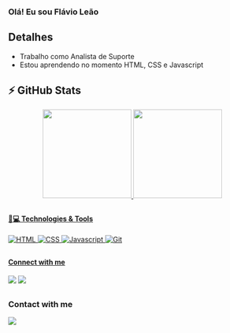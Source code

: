 ### Olá! Eu sou Flávio Leão

## Detalhes
- Trabalho como Analista de Suporte
- Estou aprendendo no momento HTML, CSS e Javascript

## ⚡ GitHub Stats
<div align="center">
  <a href="https://github.com/flaviorsleao">
  <img height="180em" src="https://github-readme-stats.vercel.app/api?username=flaviorsleao&show_icons=true&theme=vue-dark&include_all_commits=true&count_private=true"/>
  <img height="180em" src="https://github-readme-stats.vercel.app/api/top-langs/?username=flaviorsleao&layout=demo&langs_count=7&theme=vue-dark"/>
</div>

##

#### 🚀💻 Technologies & Tools
![HTML](https://img.shields.io/badge/HTML5-E34F26?style=for-the-badge&logo=html5&logoColor=white) ![CSS](https://img.shields.io/badge/CSS3-1572B6?style=for-the-badge&logo=css3&logoColor=white) ![Javascript](https://img.shields.io/badge/JavaScript-F7DF1E?style=for-the-badge&logo=javascript&logoColor=black) ![Git](https://img.shields.io/badge/GIT-E44C30?style=for-the-badge&logo=git&logoColor=white)

##

#### Connect with me
<div> 
  <a href="https://instagram.com/flavioleao_" target="_blank"><img src="https://img.shields.io/badge/-Instagram-%23E4405F?style=for-the-badge&logo=instagram&logoColor=white" target="_blank"></a>
  <a href="https://www.linkedin.com/in/flaviorleao" target="_blank"><img src="https://img.shields.io/badge/-LinkedIn-%230077B5?style=for-the-badge&logo=linkedin&logoColor=white" target="_blank"></a> 
</div>
  
##

### Contact with me
<a href = "mailto:flaviorleaodev@gmail.com"><img src="https://img.shields.io/badge/-Gmail-%23333?style=for-the-badge&logo=gmail&logoColor=white" target="_blank"></a>
